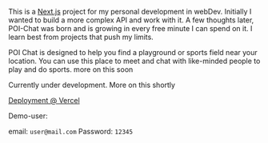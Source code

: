 This is a [Next.js](https://nextjs.org/) project for my personal development in webDev. Initially I wanted to build a more complex API and work with it. A few thoughts later, POI-Chat was born and is growing in every free minute I can spend on it. I learn best from projects that push my limits.

POI Chat is designed to help you find a playground or sports field near your location. You can use this place to meet and chat with like-minded people to play and do sports. more on this soon

Currently under development. More on this shortly

[Deployment @ Vercel](https://poi-chat.vercel.app/)

Demo-user:

email: `user@mail.com` Password: `12345`
